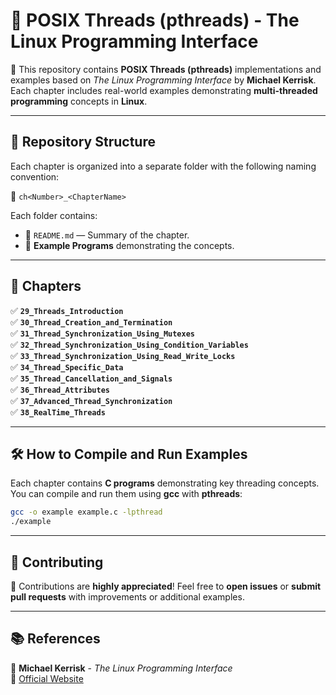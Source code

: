 # **🚀 POSIX Threads (pthreads) - The Linux Programming Interface**  

📖 This repository contains **POSIX Threads (pthreads)** implementations and examples based on *The Linux Programming Interface* by **Michael Kerrisk**. Each chapter includes real-world examples demonstrating **multi-threaded programming** concepts in **Linux**.  

---

## **📂 Repository Structure**  

Each chapter is organized into a separate folder with the following naming convention:  

📂 `ch<Number>_<ChapterName>`  

Each folder contains:  
- 📜 `README.md` — Summary of the chapter.  
- 📝 **Example Programs** demonstrating the concepts.  

---

## **📖 Chapters**  

✅ **`29_Threads_Introduction`**  
✅ **`30_Thread_Creation_and_Termination`**  
✅ **`31_Thread_Synchronization_Using_Mutexes`**  
✅ **`32_Thread_Synchronization_Using_Condition_Variables`**  
✅ **`33_Thread_Synchronization_Using_Read_Write_Locks`**  
✅ **`34_Thread_Specific_Data`**  
✅ **`35_Thread_Cancellation_and_Signals`**  
✅ **`36_Thread_Attributes`**  
✅ **`37_Advanced_Thread_Synchronization`**  
✅ **`38_RealTime_Threads`**  

---

## **🛠️ How to Compile and Run Examples**  

Each chapter contains **C programs** demonstrating key threading concepts. You can compile and run them using **gcc** with **pthreads**:  

```bash
gcc -o example example.c -lpthread
./example
```

---

## **🤝 Contributing**  

🎯 Contributions are **highly appreciated**! Feel free to **open issues** or **submit pull requests** with improvements or additional examples.  

---

## **📚 References**  

📖 **Michael Kerrisk** - *The Linux Programming Interface*  
🔗 [Official Website](http://man7.org/tlpi/)  
